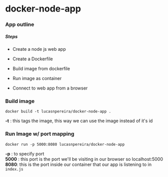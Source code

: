 # docker-node-app

### App outline

##### Steps

- Create a node js web app

- Create a Dockerfile

- Build image from dockerfile

- Run image as container

- Connect to web app from a browser

### Build image

```
docker build -t lucasnpereira/docker-node-app .

```

<b>-t</b> : this tags the image, this way we can use the image instead of it's id

### Run Image w/ port mapping

```
docker run -p 5000:8080 lucasnpereira/docker-node-app

```

<b>-p</b> : to specify port <br />
<b>5000</b> : this port is the port we'll be visiting in our browser so localhost:5000 <br />
<b>8080</b>: this is the port inside our container that our app is listening to in `index.js`
